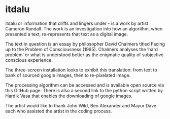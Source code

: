 # itdalu
itdalu or information that drifts and lingers under - is a work by artist Cameron Randall. The work is an investigation into how an algorithm, when presented a text, re-represents that text as a digital image. 

The text in question is an essay by philosopher David Chalmers titled Facing up to the Problem of Consciousness (1995). Chalmers analyses the ‘hard problem’ or what is understood better as the enigmatic quality of subjective conscious experience.

The three-screen installation looks to exhibit this translation: from text to bank of sourced google images, then to re-pixelated image.  

The processing algorithm can be accessed and is available open source via this GitHub page. There is also a second link to the python script written by Hardik Vasa that enables the downloading of google images. 

The artist would like to thank John Wild, Ben Alexander and Mayur Dave each who assisted the artist in the coding process. 

